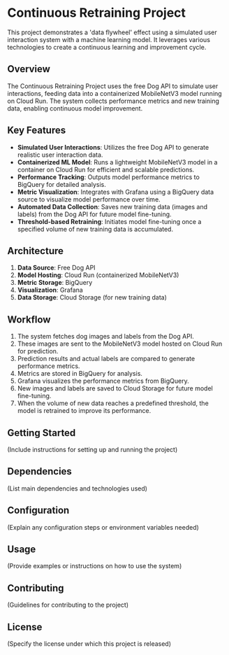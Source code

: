 # Continuous Retraining Project

This project demonstrates a 'data flywheel' effect using a simulated user interaction system with a machine learning model. It leverages various technologies to create a continuous learning and improvement cycle.

## Overview

The Continuous Retraining Project uses the free Dog API to simulate user interactions, feeding data into a containerized MobileNetV3 model running on Cloud Run. The system collects performance metrics and new training data, enabling continuous model improvement.

## Key Features

- **Simulated User Interactions**: Utilizes the free Dog API to generate realistic user interaction data.
- **Containerized ML Model**: Runs a lightweight MobileNetV3 model in a container on Cloud Run for efficient and scalable predictions.
- **Performance Tracking**: Outputs model performance metrics to BigQuery for detailed analysis.
- **Metric Visualization**: Integrates with Grafana using a BigQuery data source to visualize model performance over time.
- **Automated Data Collection**: Saves new training data (images and labels) from the Dog API for future model fine-tuning.
- **Threshold-based Retraining**: Initiates model fine-tuning once a specified volume of new training data is accumulated.

## Architecture

1. **Data Source**: Free Dog API
2. **Model Hosting**: Cloud Run (containerized MobileNetV3)
3. **Metric Storage**: BigQuery
4. **Visualization**: Grafana
5. **Data Storage**: Cloud Storage (for new training data)

## Workflow

1. The system fetches dog images and labels from the Dog API.
2. These images are sent to the MobileNetV3 model hosted on Cloud Run for prediction.
3. Prediction results and actual labels are compared to generate performance metrics.
4. Metrics are stored in BigQuery for analysis.
5. Grafana visualizes the performance metrics from BigQuery.
6. New images and labels are saved to Cloud Storage for future model fine-tuning.
7. When the volume of new data reaches a predefined threshold, the model is retrained to improve its performance.

## Getting Started

(Include instructions for setting up and running the project)

## Dependencies

(List main dependencies and technologies used)

## Configuration

(Explain any configuration steps or environment variables needed)

## Usage

(Provide examples or instructions on how to use the system)

## Contributing

(Guidelines for contributing to the project)

## License

(Specify the license under which this project is released)
